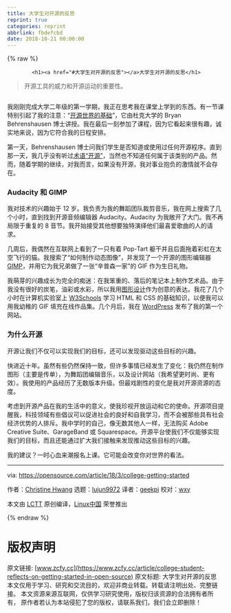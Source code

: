```yaml
---
title: 大学生对开源的反思
reprint: true
categories: reprint
abbrlink: fbdefcbd
date: 2018-10-21 00:00:00
---
```


{% raw %}

            <h1><a href="#大学生对开源的反思"></a>大学生对开源的反思</h1>
<blockquote>
<p>开源工具的威力和开源运动的重要性。</p>
</blockquote>
<p><a href="https://camo.githubusercontent.com/80357412ed11bc6b8f3aa3af9da24b1dfb065da0/68747470733a2f2f6f70656e736f757263652e636f6d2f73697465732f64656661756c742f66696c65732f7374796c65732f696d6167652d66756c6c2d73697a652f7075626c69632f6c6561642d696d616765732f4f5344435f776f6d656e5f636f6d707574696e675f322e706e673f69746f6b3d4a506c5235614341"><img src="https://p0.ssl.qhimg.com/t01d11ae91f89582738.png" alt=""></a></p>
<p>我刚刚完成大学二年级的第一学期，我正在思考我在课堂上学到的东西。有一节课特别引起了我的注意：“<a href="https://ssri.duke.edu/news/new-course-explores-open-source-principles">开源世界的基础</a>”，它由杜克大学的 Bryan Behrenshausen 博士讲授。我在最后一刻参加了课程，因为它看起来很有趣，诚实地来说，因为它符合我的日程安排。</p>
<p>第一天，Behrenshausen 博士问我们学生是否知道或使用过任何开源程序。直到那一天，我几乎没有听过<a href="https://opensource.com/node/42001">术语“开源”</a>，当然也不知道任何属于该类别的产品。然而，随着学期的继续，对我而言，如果没有开源，我对事业抱负的激情就不会存在。</p>
<h3><a href="#audacity-和-gimp"></a>Audacity 和 GIMP</h3>
<p>我对技术的兴趣始于 12 岁。我负责为我的舞蹈团队裁剪音乐，我在网上搜索了几个小时，直到找到开源音频编辑器 Audacity。Audacity 为我敞开了大门。我不再局限于重复的 8 音节。我开始接受其他想要独特演绎他们最喜爱歌曲的人的请求。</p>
<p>几周后，我偶然在互联网上看到了一只有着 Pop-Tart 躯干并且后面拖着彩虹在太空飞行的猫。我搜索了“如何制作动态图像”，并发现了一个开源的图形编辑器 <a href="https://www.gimp.org/">GIMP</a>，并用它为我兄弟做了一张“辛普森一家”的 GIF 作为生日礼物。</p>
<p>我萌芽的兴趣成长为完全的痴迷：在我笨重的、落后的笔记本上制作艺术品。由于我没有很好的炭笔，油彩或水彩，所以我用<a href="https://opensource.com/node/30251">图形设计</a>作为创意的表达。我花了几个小时在计算机实验室上 <a href="https://www.w3schools.com/">W3Schools</a> 学习 HTML 和 CSS 的基础知识，以便我可以用我幼稚的 GIF 填充在线作品集。几个月后，我在 <a href="https://opensource.com/node/31441">WordPress</a> 发布了我的第一个网站。</p>
<h3><a href="#为什么开源"></a>为什么开源</h3>
<p>开源让我们不仅可以实现我们的目标，还可以发现驱动这些目标的兴趣。</p>
<p>快进近十年。虽然有些仍然保持一致，但许多事情已经发生了变化：我仍然在制作图形（主要是传单），为舞蹈团编辑音乐，以及设计网站（我希望更时尚、更有效）。我使用的产品经历了无数版本升级。但最戏剧性的变化是我对开源资源的态度。</p>
<p>考虑到开源产品在我的生活中的意义，使我珍视开放运动和它的使命。开源项目提醒我，科技领域有些倡议可以促进社会的良好和自我学习，而不会被那些具有社会经济优势的人排斥。我中学时的自己，像无数其他人一样，无法购买 Adobe Creative Suite、GarageBand 或 Squarespace。开源平台使我们不仅能够实现我们的目标，而且还能通过扩大我们接触来发现推动这些目标的兴趣。</p>
<p>我的建议？一时心血来潮报名上课。它可能会改变你对世界的看法。</p>
<hr>
<p>via: <a href="https://opensource.com/article/18/3/college-getting-started">https://opensource.com/article/18/3/college-getting-started</a></p>
<p>作者：<a href="https://opensource.com/users/christinehwang">Christine Hwang</a> 选题：<a href="https://github.com/lujun9972">lujun9972</a> 译者：<a href="https://github.com/geekpi">geekpi</a> 校对：<a href="https://github.com/wxy">wxy</a></p>
<p>本文由 <a href="https://github.com/LCTT/TranslateProject">LCTT</a> 原创编译，<a href="https://linux.cn/">Linux中国</a> 荣誉推出</p>

          
{% endraw %}

# 版权声明
原文链接: [www.zcfy.cc](https://www.zcfy.cc/article/college-student-reflects-on-getting-started-in-open-source)
原文标题: 大学生对开源的反思
本文仅用于学习、研究和交流目的，欢迎非商业转载。转载请注明出处、完整链接。
本文资源来源互联网，仅供学习研究使用，版权归该资源的合法拥有者所有，
原作者若认为本站侵犯了您的版权，请联系我们，我们会立即删除！
